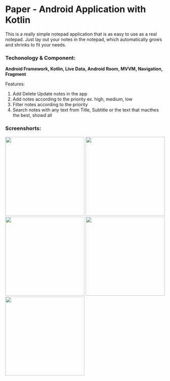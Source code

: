 # Paper - Android Application with Kotlin

This is a really simple notepad application that is as easy to use as a real notepad. Just lay out your notes in the notepad, which automatically grows and shrinks to fit your needs.

### Techonology & Component: 
**Android Framework, Kotlin, Live Data, Android Room, MVVM, Navigation, Fragment**

Features:
1. Add Delete Update notes in the app
2. Add notes according to the priority ex. high, medium, low
3. Filter notes according to the priority
4. Search notes with any text from Title, Subtitle or the text that macthes the best, showd all

### Screenshorts:

<p>
  <img src="https://user-images.githubusercontent.com/15082614/183228825-58abcdf2-5561-4045-8efd-5cfb1e8b05a2.jpeg" width="250"/>
  <img src="https://user-images.githubusercontent.com/15082614/183227913-95541652-8f7a-4247-9265-cec8c2e14067.jpeg" width="250" /> 
  <img src="https://user-images.githubusercontent.com/15082614/183227943-bcc4b49e-79ba-4541-b7e3-75078b087cb8.jpeg" width="250" />
  <img src="https://user-images.githubusercontent.com/15082614/183227942-cdb3c225-5950-4f41-a160-87b5911ddc09.jpeg" width="250" />
  <img src="https://user-images.githubusercontent.com/15082614/183227944-4e7fc353-075e-4f89-8cce-fd463b9dc799.jpeg" width="250"/>
</p>

